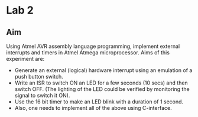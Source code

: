 # Lab 2

## Aim
Using Atmel AVR assembly language programming, implement external interrupts and timers in Atmel Atmega microprocessor. Aims of this experiment are:

- Generate an external (logical) hardware interrupt using an emulation of a push button switch.
- Write an ISR to switch ON an LED for a few seconds (10 secs) and then switch OFF. (The lighting of the LED could be verified by monitoring the signal to switch it ON).
- Use the 16 bit timer to make an LED blink with a duration of 1 second.
- Also, one needs to implement all of the above using C-interface.
